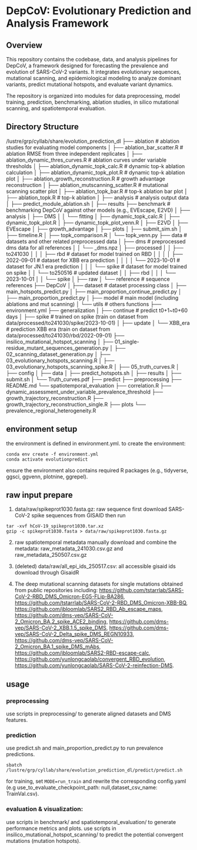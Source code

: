 # DepCoV: Evolutionary Prediction and Analysis Framework

## Overview
This repository contains the codebase, data, and analysis pipelines for DepCoV, a framework designed for forecasting the prevalence and evolution of SARS-CoV-2 variants. It integrates evolutionary sequences, mutational scanning, and epidemiological modeling to analyze dominant variants, predict mutational hotspots, and evaluate variant dynamics.

The repository is organized into modules for data preprocessing, model training, prediction, benchmarking, ablation studies, in silico mutational scanning, and spatiotemporal evaluation.

## Directory Structure
/lustre/grp/cyllab/share/evolution_prediction_dl
├── ablation # ablation studies for evaluating model components
│   ├── ablation_bar_scatter.R # ablation RMSE from three independent replicates
│   ├── ablation_dynamic_thres_curves.R # ablation curves under variable thresholds
│   ├── ablation_dynamic_topk_calc.R # dynamic top-k ablation calculation
│   ├── ablation_dynamic_topk_plot.R # dynamic top-k ablation plot
│   ├── ablation_growth_reconstruction.R # growth advantage reconstruction
│   ├── ablation_mutscanning_scatter.R # mutational scanning scatter plot
│   ├── ablation_topk_bar.R # top-k ablation bar plot
│   ├── ablation_topk.R # top-k ablation
│   ├── analysis # analysis output data
│   ├── predict_module_ablation.sh
│   ├── results
├── benchmark # benchmarking DepCoV against other models (e.g., EVEscape, E2VD)
│   ├── analysis
│   ├── DMS
│   │   └── fitting
│   ├── dynamic_topk_calc.R
│   ├── dynamic_topk_plot.R
│   ├── dynamic_topk_plot_venn.R
│   ├── E2VD
│   ├── EVEscape
│   ├── growth_advantage
│   ├── plots
│   ├── submit_sim.sh
│   ├── timeline.R
│   ├── topk_comparison.R
│   └── topk_venn.py
├── data # datasets and other related preprocessed data
│   ├── dms # preprocessed dms data for all references
│   │   └── _dms.npz
│   ├── processed
│   │   ├── to241030
│   │   │   ├── rbd # dataset for model trained on RBD
│   │   │   │   ├── 2022-09-01 # dataset for XBB era prediction 
│   │   │   │   └── 2023-10-01 # dataset for JN.1 era prediction 
│   │   │   └── spike # dataset for model trained on spike
│   │   └── to250516 # updated dataset
│   │       ├── rbd
│   │       │   └── 2023-10-01
│   │       └── spike
│   ├── raw
│   └── reference # sequence references
├── DepCoV
│   ├── dataset # dataset processing class
│   ├── main_hotspots_predict.py
│   ├── main_proportion_continue_predict.py
│   ├── main_proportion_predict.py
│   ├── model # main model (including ablations and mut scanning)
│   └── utils # others functions
├── environment.yml
├── generalization
│   ├── continue # predict t0+1~t0+60 days
│   ├── spike # trained on spike (train on dataset from data/processed/to241030/spike/2023-10-01)
│   ├── update
│   └── XBB_era # prediction XBB era (train on dataset from data/processed/to241030/rbd/2022-09-01)
├── insilico_mutational_hotspot_scanning
│   ├── 01_single-residue_mutant_sequences_generation.py
│   ├── 02_scanning_dataset_generation.py
│   ├── 03_evolutionary_hotspots_scanning.R
│   ├── 03_evolutionary_hotspots_scanning_spike.R
│   ├── 05_truth_curves.R
│   ├── config
│   ├── data
│   ├── predict_hotspots.sh
│   ├── results
│   ├── submit.sh
│   └── Truth_curves.pdf
├── predict
├── preprocessing
├── README.md
└── spatiotemporal_evaluation
    ├── correlation.R
    ├── dynamic_assessment_under_variable_prevalence_threshold
    ├── growth_trajectory_reconstruction.R
    ├── growth_trajectory_reconstruction_single.R
    ├── plots
    └── prevalence_regional_heterogeneity.R

## environment setup
the environment is defined in environment.yml. to create the environment:
```
conda env create -f environment.yml
conda activate evolutionpredict
```
ensure the environment also contains required R packages (e.g., tidyverse, ggsci, ggvenn, plotnine, ggrepel).

## raw input prepare
1. data/raw/spikeprot1030.fasta.gz: raw sequence
first download SARS-CoV-2 spike sequences from GISAID
then run
```
tar -xvf hCoV-19_spikeprot1030.tar.xz 
gzip -c spikeprot1030.fasta > data/raw/spikeprot1030.fasta.gz
```
2. raw spatiotemporal metadata
manually download and combine the metadata: raw_metadata_241030.csv.gz and raw_metadata_250507.csv.gz

3. (deleted) data/raw/all_epi_ids_250517.csv: all accessible gisaid ids download through GisaidR

4. The deep mutational scanning datasets for single mutations obtained from  public repositories including:
https://github.com/tstarrlab/SARS-CoV-2-RBD_DMS_Omicron-EG5-FLip-BA286, https://github.com/tstarrlab/SARS-CoV-2-RBD_DMS_Omicron-XBB-BQ, 
https://github.com/jbloomlab/SARS2_RBD_Ab_escape_maps, 
https://github.com/dms-vep/SARS-CoV-2_Omicron_BA.2_spike_ACE2_binding, 
https://github.com/dms-vep/SARS-CoV-2_XBB.1.5_spike_DMS, 
https://github.com/dms-vep/SARS-CoV-2_Delta_spike_DMS_REGN10933, 
https://github.com/dms-vep/SARS-CoV-2_Omicron_BA.1_spike_DMS_mAbs, 
https://github.com/jbloomlab/SARS2-RBD-escape-calc, 
https://github.com/yunlongcaolab/convergent_RBD_evolution,
https://github.com/yunlongcaolab/SARS-CoV-2-reinfection-DMS. 

## usage
### preprocessing
use scripts in preprocessing/ to generate aligned datasets and DMS features.

### prediction
use predict.sh and main_proportion_predict.py to run prevalence predictions.
```
sbatch /lustre/grp/cyllab/share/evolution_prediction_dl/predict/predict.sh
```
for training, set `MODE=run_train` and rewrite the corresponding config.yaml (e.g use_to_evaluate_checkpoint_path: null,dataset_csv_name: TrainVal.csv).

### evaluation & visualization:
use scripts in benchmark/ and spatiotemporal_evaluation/ to generate performance metrics and plots.
use scripts in insilico_mutational_hotspot_scanning/ to predict the potential convergent mutations (mutation hotspots).
